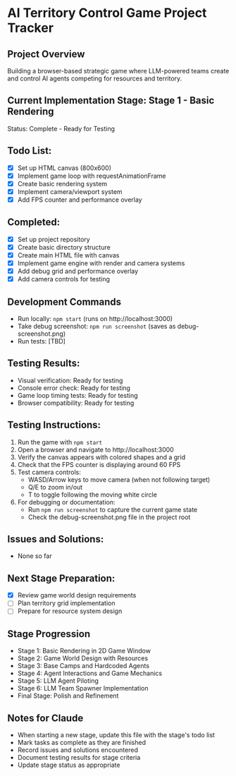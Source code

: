 # AI Territory Control Game Project Tracker

## Project Overview
Building a browser-based strategic game where LLM-powered teams create and control AI agents competing for resources and territory.

## Current Implementation Stage: Stage 1 - Basic Rendering
Status: Complete - Ready for Testing

## Todo List:
- [x] Set up HTML canvas (800x600)
- [x] Implement game loop with requestAnimationFrame
- [x] Create basic rendering system
- [x] Implement camera/viewport system
- [x] Add FPS counter and performance overlay

## Completed:
- [x] Set up project repository
- [x] Create basic directory structure
- [x] Create main HTML file with canvas
- [x] Implement game engine with render and camera systems
- [x] Add debug grid and performance overlay
- [x] Add camera controls for testing

## Development Commands
- Run locally: `npm start` (runs on http://localhost:3000)
- Take debug screenshot: `npm run screenshot` (saves as debug-screenshot.png)
- Run tests: [TBD]

## Testing Results:
- Visual verification: Ready for testing
- Console error check: Ready for testing
- Game loop timing tests: Ready for testing
- Browser compatibility: Ready for testing

## Testing Instructions:
1. Run the game with `npm start`
2. Open a browser and navigate to http://localhost:3000
3. Verify the canvas appears with colored shapes and a grid
4. Check that the FPS counter is displaying around 60 FPS
5. Test camera controls:
   - WASD/Arrow keys to move camera (when not following target)
   - Q/E to zoom in/out
   - T to toggle following the moving white circle
6. For debugging or documentation:
   - Run `npm run screenshot` to capture the current game state
   - Check the debug-screenshot.png file in the project root

## Issues and Solutions:
- None so far

## Next Stage Preparation:
- [x] Review game world design requirements
- [ ] Plan territory grid implementation
- [ ] Prepare for resource system design

## Stage Progression
- Stage 1: Basic Rendering in 2D Game Window
- Stage 2: Game World Design with Resources
- Stage 3: Base Camps and Hardcoded Agents
- Stage 4: Agent Interactions and Game Mechanics
- Stage 5: LLM Agent Piloting
- Stage 6: LLM Team Spawner Implementation
- Final Stage: Polish and Refinement

## Notes for Claude
- When starting a new stage, update this file with the stage's todo list
- Mark tasks as complete as they are finished
- Record issues and solutions encountered
- Document testing results for stage criteria
- Update stage status as appropriate